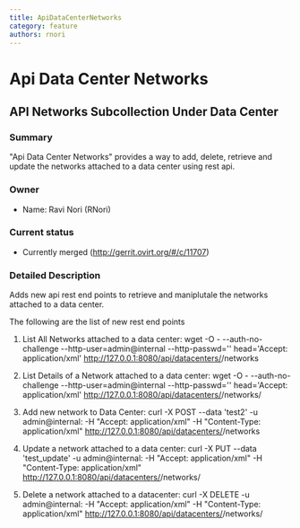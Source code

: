 ```yaml
---
title: ApiDataCenterNetworks
category: feature
authors: rnori
---
```


# Api Data Center Networks

## API Networks Subcollection Under Data Center

### Summary

"Api Data Center Networks" provides a way to add, delete, retrieve and update the networks attached to a data center using rest api.

### Owner

*   Name: Ravi Nori (RNori)

### Current status

*   Currently merged (http://gerrit.ovirt.org/#/c/11707)

### Detailed Description

Adds new api rest end points to retrieve and maniplutale the networks attached to a data center.

The following are the list of new rest end points

1.  List All Networks attached to a data center:
        wget -O - --auth-no-challenge --http-user=admin@internal --http-passwd='<password>' head='Accept: application/xml' http://127.0.0.1:8080/api/datacenters/<data-center-id>/networks

2.  List Details of a Network attached to a data center:
        wget -O - --auth-no-challenge --http-user=admin@internal --http-passwd='<password>' head='Accept: application/xml' http://127.0.0.1:8080/api/datacenters/<data-center-id>/networks/<network-id>

3.  Add new network to Data Center:
        curl -X POST --data '<network><name>test2</name></network>' -u admin@internal:<password> -H "Accept: application/xml" -H "Content-Type: application/xml" http://127.0.0.1:8080/api/datacenters/<data-center-id>/networks

4.  Update a network attached to a data center:
        curl -X PUT --data '<network><name>test_update</name></network>' -u admin@internal:<password> -H "Accept: application/xml" -H "Content-Type: application/xml" http://127.0.0.1:8080/api/datacenters/<data-center-id>/networks/<network-id>

5.  Delete a network attached to a datacenter:
        curl -X DELETE -u admin@internal:<passwd> -H "Accept: application/xml" -H "Content-Type: application/xml" http://127.0.0.1:8080/api/datacenters/<data-center-id>/networks/<network-id>

